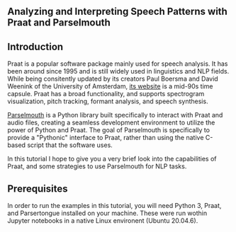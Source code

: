 ## Analyzing and Interpreting Speech Patterns with Praat and Parselmouth

## Introduction
Praat is a popular software package mainly used for speech analysis. It has been around since 1995 and is still widely used in linguistics and NLP fields. While being consitently updated by its creators Paul Boersma and David Weenink of the University of Amsterdam, [its website](https://www.fon.hum.uva.nl/praat/) is a mid-90s time capsule. Praat has a broad functionality, and supports spectrogram visualization, pitch tracking, formant analysis, and speech synthesis.

[Parselmouth](https://parselmouth.readthedocs.io/en/stable/) is a Python library built specifically to interact with Praat and audio files, creating a seamless development environment to utilize the power of Python and Praat. The goal of Parselmouth is specifically to provide a "Pythonic" interface to Praat, rather than using the native C-based script that the software uses. 

In this tutorial I hope to give you a very brief look into the capabilities of Praat, and some strategies to use Parselmouth for NLP tasks.

## Prerequisites
In order to run the examples in this tutorial, you will need Python 3, Praat, and Parsertongue installed on your machine. These were run wothin Jupyter notebooks in a native Linux environent (Ubuntu 20.04.6).